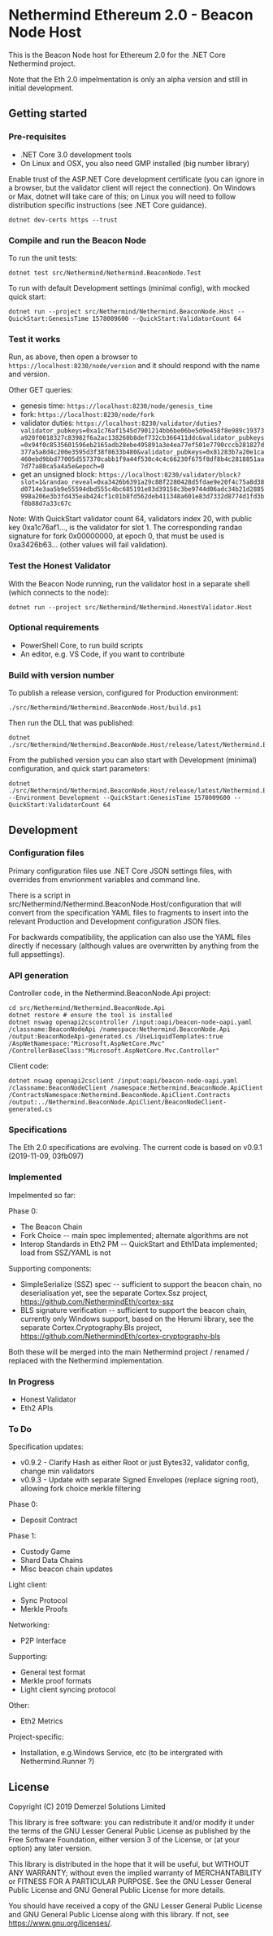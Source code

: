 # Nethermind Ethereum 2.0 - Beacon Node Host

This is the Beacon Node host for Ethereum 2.0 for the .NET Core Nethermind project.

Note that the Eth 2.0 impelmentation is only an alpha version and still in initial development.

## Getting started

### Pre-requisites

* .NET Core 3.0 development tools
* On Linux and OSX, you also need GMP installed (big number library)

Enable trust of the ASP.NET Core development certificate (you can ignore in a browser, but the validator client will reject the connection). On Windows or Max, dotnet will take care of this; on Linux you will need to follow distribution specific instructions (see .NET Core guidance).

```
dotnet dev-certs https --trust
```

### Compile and run the Beacon Node

To run the unit tests:

```
dotnet test src/Nethermind/Nethermind.BeaconNode.Test
```

To run with default Development settings (minimal config), with mocked quick start:

```
dotnet run --project src/Nethermind/Nethermind.BeaconNode.Host --QuickStart:GenesisTime 1578009600 --QuickStart:ValidatorCount 64
```

### Test it works

Run, as above, then open a browser to ```https://localhost:8230/node/version``` and it should respond with the name and version.

Other GET queries:

* genesis time: ```https://localhost:8230/node/genesis_time```
* fork: ```https://localhost:8230/node/fork```
* validator duties: ```https://localhost:8230/validator/duties?validator_pubkeys=0xa1c76af1545d7901214bb6be06be5d9e458f8e989c19373a920f0018327c83982f6a2ac138260b8def732cb366411ddc&validator_pubkeys=0x94f0c8535601596eb2165adb28ebe495891a3e4ea77ef501e7790cccb281827d377a5a8d4c200e3595d3f38f8633b480&validator_pubkeys=0x81283b7a20e1ca460ebd9bbd77005d557370cabb1f9a44f530c4c4c66230f675f8df8b4c2818851aa7d77a80ca5a4a5e&epoch=0```
* get an unsigned block: ```https://localhost:8230/validator/block?slot=1&randao_reveal=0xa3426b6391a29c88f2280428d5fdae9e20f4c75a8d38d0714e3aa5b9e55594dbd555c4bc685191e83d39158c3be9744d06adc34b21d2885998a206e3b3fd435eab424cf1c01b8fd562deb411348a601e83d7332d8774d1fd3bf8b88d7a33c67c```

Note: With QuickStart validator count 64, validators index 20, with public key 0xa1c76af1..., is the validator for slot 1. The corresponding randao signature for fork 0x00000000, at epoch 0, that must be used is 0xa3426b63... (other values will fail validation).

### Test the Honest Validator

With the Beacon Node running, run the validator host in a separate shell (which connects to the node):

```
dotnet run --project src/Nethermind/Nethermind.HonestValidator.Host
```

### Optional requirements

* PowerShell Core, to run build scripts
* An editor, e.g. VS Code, if you want to contribute

### Build with version number

To publish a release version, configured for Production environment:

```
./src/Nethermind/Nethermind.BeaconNode.Host/build.ps1
```

Then run the DLL that was published:

```
dotnet ./src/Nethermind/Nethermind.BeaconNode.Host/release/latest/Nethermind.BeaconNode.Host.dll
```

From the published version you can also start with Development (minimal) configuration, and quick start parameters:

```
dotnet ./src/Nethermind/Nethermind.BeaconNode.Host/release/latest/Nethermind.BeaconNode.Host.dll --Environment Development --QuickStart:GenesisTime 1578009600 --QuickStart:ValidatorCount 64
```

## Development

### Configuration files

Primary configuration files use .NET Core JSON settings files, with overrides from envrionment variables and command line.

There is a script in src/Nethermind/Nethermind.BeaconNode.Host/configuration that will convert from the specification YAML files to fragments to insert into the relevant Production and Development configuration JSON files.

For backwards compatibility, the application can also use the YAML files directly if necessary (although values are overwritten by anything from the full appsettings).

### API generation

Controller code, in the Nethermind.BeaconNode.Api project:

```
cd src/Nethermind/Nethermind.BeaconNode.Api
dotnet restore # ensure the tool is installed
dotnet nswag openapi2cscontroller /input:oapi/beacon-node-oapi.yaml /classname:BeaconNodeApi /namespace:Nethermind.BeaconNode.Api /output:BeaconNodeApi-generated.cs /UseLiquidTemplates:true /AspNetNamespace:"Microsoft.AspNetCore.Mvc" /ControllerBaseClass:"Microsoft.AspNetCore.Mvc.Controller"
```

Client code:

```
dotnet nswag openapi2csclient /input:oapi/beacon-node-oapi.yaml /classname:BeaconNodeClient /namespace:Nethermind.BeaconNode.ApiClient /ContractsNamespace:Nethermind.BeaconNode.ApiClient.Contracts /output:../Nethermind.BeaconNode.ApiClient/BeaconNodeClient-generated.cs
```

### Specifications

The Eth 2.0 specifications are evolving. The current code is based on v0.9.1 (2019-11-09, 03fb097)

### Implemented

Impelmented so far:

Phase 0:

* The Beacon Chain
* Fork Choice -- main spec implemented; alternate algorithms are not
* Interop Standards in Eth2 PM -- QuickStart and Eth1Data implemented; load from SSZ/YAML is not

Supporting components:

* SimpleSerialize (SSZ) spec -- sufficient to support the beacon chain, no deserialisation yet, see the separate Cortex.Ssz project, https://github.com/NethermindEth/cortex-ssz
* BLS signature verification --  sufficient to support the beacon chain, currently only Windows support, based on the Herumi library, see the separate Cortex.Cryptography.Bls project, https://github.com/NethermindEth/cortex-cryptography-bls

Both these will be merged into the main Nethermind project / renamed / replaced with the Nethermind implementation.

### In Progress

* Honest Validator
* Eth2 APIs

### To Do

Specification updates:

* v0.9.2 - Clarify Hash as either Root or just Bytes32, validator config, change min validators
* v0.9.3 - Update with separate Signed Envelopes (replace signing root), allowing fork choice merkle filtering

Phase 0:

* Deposit Contract

Phase 1:

* Custody Game
* Shard Data Chains
* Misc beacon chain updates

Light client:

* Sync Protocol
* Merkle Proofs

Networking:

* P2P Interface

Supporting:

* General test format
* Merkle proof formats
* Light client syncing protocol

Other: 

* Eth2 Metrics

Project-specific:

* Installation, e.g.Windows Service, etc (to be intergrated with Nethermind.Runner ?)


## License

Copyright (C) 2019 Demerzel Solutions Limited

This library is free software: you can redistribute it and/or modify it under the terms of the GNU Lesser General Public License as published by the Free Software Foundation, either version 3 of the License, or (at your option) any later version.

This library is distributed in the hope that it will be useful, but WITHOUT ANY WARRANTY; without even the implied warranty of MERCHANTABILITY or FITNESS FOR A PARTICULAR PURPOSE. See the GNU Lesser General Public License and GNU General Public License for more details.

You should have received a copy of the GNU Lesser General Public License and GNU General Public License along with this library. If not, see <https://www.gnu.org/licenses/>.

